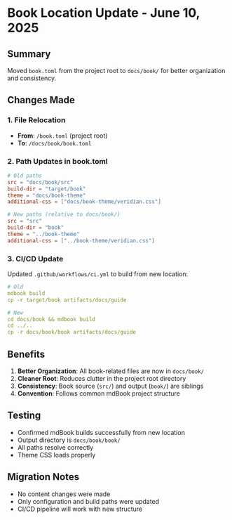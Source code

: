 # Book Location Update - June 10, 2025

## Summary
Moved `book.toml` from the project root to `docs/book/` for better organization and consistency.

## Changes Made

### 1. File Relocation
- **From**: `/book.toml` (project root)
- **To**: `/docs/book/book.toml`

### 2. Path Updates in book.toml
```toml
# Old paths
src = "docs/book/src"
build-dir = "target/book"
theme = "docs/book-theme"
additional-css = ["docs/book-theme/veridian.css"]

# New paths (relative to docs/book/)
src = "src"
build-dir = "book"
theme = "../book-theme"
additional-css = ["../book-theme/veridian.css"]
```

### 3. CI/CD Update
Updated `.github/workflows/ci.yml` to build from new location:
```yaml
# Old
mdbook build
cp -r target/book artifacts/docs/guide

# New
cd docs/book && mdbook build
cd ../..
cp -r docs/book/book artifacts/docs/guide
```

## Benefits
1. **Better Organization**: All book-related files are now in `docs/book/`
2. **Cleaner Root**: Reduces clutter in the project root directory
3. **Consistency**: Book source (`src/`) and output (`book/`) are siblings
4. **Convention**: Follows common mdBook project structure

## Testing
- Confirmed mdBook builds successfully from new location
- Output directory is `docs/book/book/`
- All paths resolve correctly
- Theme CSS loads properly

## Migration Notes
- No content changes were made
- Only configuration and build paths were updated
- CI/CD pipeline will work with new structure